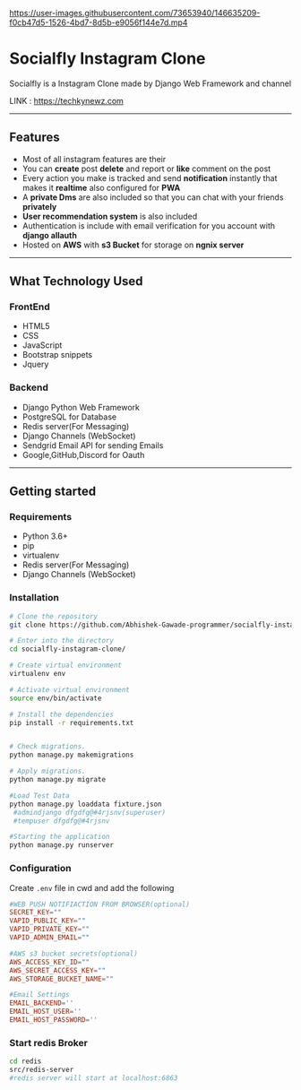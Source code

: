 

https://user-images.githubusercontent.com/73653940/146635209-f0cb47d5-1526-4bd7-8d5b-e9056f144e7d.mp4

# Socialfly Instagram Clone
Socialfly is a Instagram Clone made by Django Web Framework and channel

LINK : https://techkynewz.com
 ***
## Features 
 - Most of all instagram features are their
 - You can **create** post **delete** and report or **like** comment on the post
 - Every action you make is tracked and send **notification** instantly that makes it **realtime** also configured for **PWA**
 -  A  **private Dms** are also included so that you can chat with your friends **privately**
- **User recommendation system** is also included  
 - Authentication is include with email verification for you account with **django allauth** 
  - Hosted on **AWS** with **s3 Bucket** for storage on **ngnix server**  
 

***
## What Technology Used

### FrontEnd
 - HTML5
 - CSS
 - JavaScript
 - Bootstrap  snippets
 - Jquery 

###  Backend

 - Django Python Web Framework
 - PostgreSQL for Database
 - Redis server(For Messaging)
 - Django Channels (WebSocket)
 - Sendgrid Email API for sending Emails
 - Google,GitHub,Discord for Oauth  
***

## Getting started
###   Requirements
 - Python 3.6+
 - pip
 - virtualenv 
 - Redis server(For Messaging)
 - Django Channels (WebSocket)

###  Installation
```bash
# Clone the repository
git clone https://github.com/Abhishek-Gawade-programmer/socialfly-instagram-clone

# Enter into the directory
cd socialfly-instagram-clone/

# Create virtual environment 
virtualenv env

# Activate virtual environment 
source env/bin/activate

# Install the dependencies
pip install -r requirements.txt


# Check migrations.
python manage.py makemigrations

# Apply migrations.
python manage.py migrate

#Load Test Data
python manage.py loaddata fixture.json 
 #admindjango dfgdfg@#4rjsnv(superuser)
 #tempuser dfgdfg@#4rjsnv 

#Starting the application
python manage.py runserver

```
###  Configuration
Create `.env` file in cwd and add the following
```conf
#WEB PUSH NOTIFIACTION FROM BROWSER(optional)
SECRET_KEY=""
VAPID_PUBLIC_KEY=""
VAPID_PRIVATE_KEY=""
VAPID_ADMIN_EMAIL=""

#AWS s3 bucket secrets(optional)
AWS_ACCESS_KEY_ID=""
AWS_SECRET_ACCESS_KEY=""
AWS_STORAGE_BUCKET_NAME=""

#Email Settings
EMAIL_BACKEND=''
EMAIL_HOST_USER=''
EMAIL_HOST_PASSWORD=''

```
###  Start redis Broker 
``` bash
cd redis
src/redis-server
#redis server will start at localhost:6863
```







